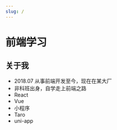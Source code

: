 ```yaml
---
slug: /
---
```


# 前端学习

## 关于我

- 2018.07 从事前端开发至今，现在在某大厂
- 非科班出身，自学走上前端之路
- React
- Vue
- 小程序
- Taro
- uni-app
